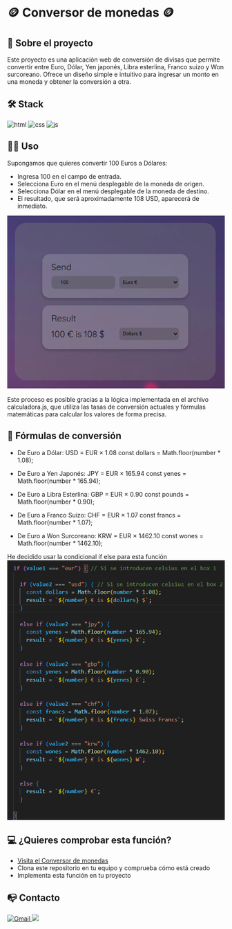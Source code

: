 # 🪙 Conversor de monedas 🪙

## 📜 Sobre el proyecto 

Este proyecto es una aplicación web de conversión de divisas que permite convertir entre Euro, Dólar, Yen japonés, Libra esterlina, Franco suizo y Won surcoreano. Ofrece un diseño simple e intuitivo para ingresar un monto en una moneda y obtener la conversión a otra.


## 🛠️ Stack 

![html](https://img.shields.io/badge/html5-orange?logo=html5) ![css](https://img.shields.io/badge/CSS3-blue?logo=CSS3) ![js](https://img.shields.io/badge/JavaScript-yellow?logo=JavaScript) 


## 🧑‍🏫 Uso

Supongamos que quieres convertir 100 Euros a Dólares:
+ Ingresa 100 en el campo de entrada.
+ Selecciona Euro en el menú desplegable de la moneda de origen.
+ Selecciona Dólar en el menú desplegable de la moneda de destino.
+ El resultado, que será aproximadamente 108 USD, aparecerá de inmediato.

![Imagen de la aplicación convirtiendo de Celsius a Fahrenheit](./img/convert.png)

Este proceso es posible gracias a la lógica implementada en el archivo calculadora.js, que utiliza las tasas de conversión actuales y fórmulas matemáticas para calcular los valores de forma precisa.

## 🧮 Fórmulas de conversión

+ De Euro a Dólar: USD = EUR × 1.08
const dollars = Math.floor(number * 1.08);

+ De Euro a Yen Japonés: JPY = EUR × 165.94
const yenes = Math.floor(number * 165.94);

+ De Euro a Libra Esterlina: GBP = EUR × 0.90
const pounds = Math.floor(number * 0.90);

+ De Euro a Franco Suizo: CHF = EUR × 1.07
const francs = Math.floor(number * 1.07);

+ De Euro a Won Surcoreano: KRW = EUR × 1462.10
const wones = Math.floor(number * 1462.10);

He decidido usar la condicional if else para esta función
![Imagen de la aplicación convirtiendo de Celsius a Fahrenheit](./img/ifEls.png)

## 💻 ¿Quieres comprobar esta función? 

- [Visita el Conversor de monedas](https://abrahamgalvezv.github.io/Money_Converter/)
- Clona este repositorio en tu equipo y comprueba cómo está creado
- Implementa esta función en tu proyecto 

## 📭 Contacto 

<a href="mailto:abraham.galvez.vives@gmail.com">
  <img src="https://img.shields.io/badge/Gmail-C6362C?style=for-the-badge&logo=gmail&logoColor=white" alt="Gmail" target="_blank" />
</a>
<a href="https://www.linkedin.com/in/abraham-galvez-vives/" target="_blank"><img src="https://img.shields.io/badge/-LinkedIn-%230077B5?style=for-the-badge&logo=linkedin&logoColor=white" target="_blank"></a> 
</p>

 
